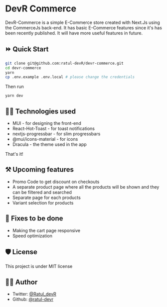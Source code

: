 # DevR Commerce

DevR-Commerce is a simple E-Commerce store created with Next.Js using the CommerceJs back-end. It has basic E-Commerce features since it's has been recently published. It will have more useful features in future.

## ⏩ Quick Start

```bash
git clone git@github.com:ratul-devR/devr-commerce.git
cd devr-commerce
yarn
cp .env.example .env.local # please change the credentials
```

Then run

```bash
yarn dev
```

## 🧑‍💻 Technologies used

- MUI - for designing the front-end
- React-Hot-Toast - for toast notifications
- nextjs-progressbar - for slim progressbars
- @mui/icons-material - for icons
- Dracula - the theme used in the app

That's it!

## ⚒️ Upcoming features

- Promo Code to get discount on checkouts
- A separate product page where all the products will be shown and they can be filtered and searched
- Separate page for each products
- Variant selection for products

## 🐛 Fixes to be done

- Making the cart page responsive
- Speed optimization

## 🛡️ License

This project is under MIT license

## 👨‍💻 Author

- Twitter: [@Ratul_devR](https://twitter.com/Ratul_devR)
- Github: [@ratul-devr](https://github.com/ratul-devr)
